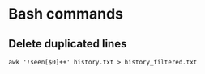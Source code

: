 # Bash commands

## Delete duplicated lines
```shell
awk '!seen[$0]++' history.txt > history_filtered.txt
```


